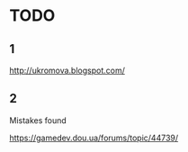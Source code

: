 # TODO

## 1
http://ukromova.blogspot.com/

## 2

Mistakes found

https://gamedev.dou.ua/forums/topic/44739/
